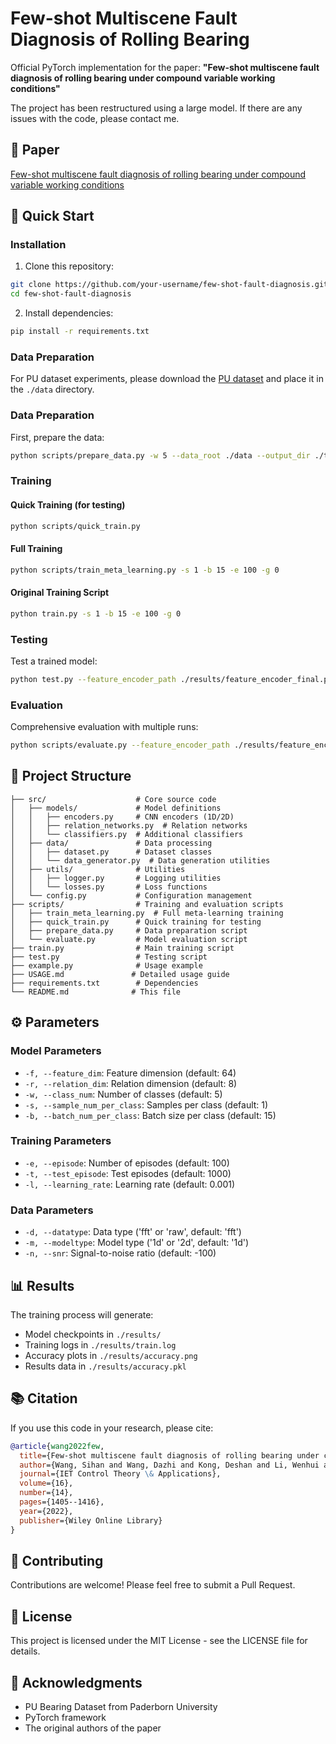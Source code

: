 # Few-shot Multiscene Fault Diagnosis of Rolling Bearing

Official PyTorch implementation for the paper: **"Few-shot multiscene fault diagnosis of rolling bearing under compound variable working conditions"**

The project has been restructured using a large model. If there are any issues with the code, please contact me.

## 📖 Paper

[Few-shot multiscene fault diagnosis of rolling bearing under compound variable working conditions](https://ietresearch.onlinelibrary.wiley.com/share/GY5UQBH9GAJKI3P2UAEG?target=10.1049/cth2.12315)

## 🚀 Quick Start

### Installation

1. Clone this repository:
```bash
git clone https://github.com/your-username/few-shot-fault-diagnosis.git
cd few-shot-fault-diagnosis
```

2. Install dependencies:
```bash
pip install -r requirements.txt
```

### Data Preparation

For PU dataset experiments, please download the [PU dataset](https://mb.uni-paderborn.de/kat/forschung/datacenter/bearing-datacenter) and place it in the `./data` directory.

### Data Preparation

First, prepare the data:
```bash
python scripts/prepare_data.py -w 5 --data_root ./data --output_dir ./tempdata
```

### Training

#### Quick Training (for testing)
```bash
python scripts/quick_train.py
```

#### Full Training
```bash
python scripts/train_meta_learning.py -s 1 -b 15 -e 100 -g 0
```

#### Original Training Script
```bash
python train.py -s 1 -b 15 -e 100 -g 0
```

### Testing

Test a trained model:
```bash
python test.py --feature_encoder_path ./results/feature_encoder_final.pkl --relation_network_path ./results/relation_network_final.pkl
```

### Evaluation

Comprehensive evaluation with multiple runs:
```bash
python scripts/evaluate.py --feature_encoder_path ./results/feature_encoder_final.pkl --relation_network_path ./results/relation_network_final.pkl --num_runs 5
```

## 📁 Project Structure

```
├── src/                    # Core source code
│   ├── models/             # Model definitions
│   │   ├── encoders.py     # CNN encoders (1D/2D)
│   │   ├── relation_networks.py  # Relation networks
│   │   └── classifiers.py  # Additional classifiers
│   ├── data/               # Data processing
│   │   ├── dataset.py      # Dataset classes
│   │   └── data_generator.py  # Data generation utilities
│   ├── utils/              # Utilities
│   │   ├── logger.py       # Logging utilities
│   │   └── losses.py       # Loss functions
│   └── config.py           # Configuration management
├── scripts/                # Training and evaluation scripts
│   ├── train_meta_learning.py  # Full meta-learning training
│   ├── quick_train.py      # Quick training for testing
│   ├── prepare_data.py     # Data preparation script
│   └── evaluate.py         # Model evaluation script
├── train.py                # Main training script
├── test.py                 # Testing script
├── example.py              # Usage example
├── USAGE.md               # Detailed usage guide
├── requirements.txt        # Dependencies
└── README.md              # This file
```

## ⚙️ Parameters

### Model Parameters
- `-f, --feature_dim`: Feature dimension (default: 64)
- `-r, --relation_dim`: Relation dimension (default: 8)
- `-w, --class_num`: Number of classes (default: 5)
- `-s, --sample_num_per_class`: Samples per class (default: 1)
- `-b, --batch_num_per_class`: Batch size per class (default: 15)

### Training Parameters
- `-e, --episode`: Number of episodes (default: 100)
- `-t, --test_episode`: Test episodes (default: 1000)
- `-l, --learning_rate`: Learning rate (default: 0.001)

### Data Parameters
- `-d, --datatype`: Data type ('fft' or 'raw', default: 'fft')
- `-m, --modeltype`: Model type ('1d' or '2d', default: '1d')
- `-n, --snr`: Signal-to-noise ratio (default: -100)

## 📊 Results

The training process will generate:
- Model checkpoints in `./results/`
- Training logs in `./results/train.log`
- Accuracy plots in `./results/accuracy.png`
- Results data in `./results/accuracy.pkl`

## 📚 Citation

If you use this code in your research, please cite:

```bibtex
@article{wang2022few,
  title={Few-shot multiscene fault diagnosis of rolling bearing under compound variable working conditions},
  author={Wang, Sihan and Wang, Dazhi and Kong, Deshan and Li, Wenhui and Wang, Jiaxing and Wang, Huanjie},
  journal={IET Control Theory \& Applications},
  volume={16},
  number={14},
  pages={1405--1416},
  year={2022},
  publisher={Wiley Online Library}
}
```

## 🤝 Contributing

Contributions are welcome! Please feel free to submit a Pull Request.

## 📄 License

This project is licensed under the MIT License - see the LICENSE file for details.

## 🙏 Acknowledgments

- PU Bearing Dataset from Paderborn University
- PyTorch framework
- The original authors of the paper



